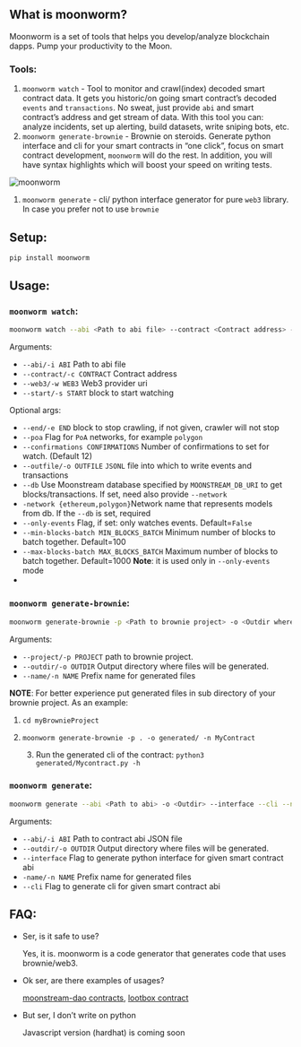 ## What is moonworm?

Moonworm is a set of tools that helps you develop/analyze blockchain dapps. Pump your productivity to the Moon.

### Tools:

1. `moonworm watch` -  Tool to monitor and crawl(index) decoded smart contract data. It gets you historic/on going smart contract’s decoded `events` and `transactions`. No sweat, just provide `abi` and smart contract’s address and get stream of data. With this tool you can: analyze  incidents, set up alerting, build datasets, write sniping bots, etc.
2. `moonworm generate-brownie` - Brownie on steroids. Generate python interface and cli for your smart contracts in “one click”, focus on smart contract development, `moonworm` will do the rest. In addition, you will have syntax highlights which will boost your speed on writing tests.

![moonworm](https://user-images.githubusercontent.com/19771534/164013435-74a9e816-74ef-4e05-a7e5-1f7f620896e7.jpg)


1. `moonworm generate` - cli/ python interface generator for pure `web3` library. In case you prefer not to use `brownie`

## Setup:

```bash
pip install moonworm 
```


## Usage:

### `moonworm watch`:

```bash
moonworm watch --abi <Path to abi file> --contract <Contract address> --web3 <Web3 provider url> --start <Start block> --end <End block>    
```

Arguments:

- `--abi/-i ABI`    Path to abi file
- `--contract/-c CONTRACT` Contract address
- `--web3/-w WEB3`    Web3 provider uri
- `--start/-s START`  block to start watching

Optional args:
- `--end/-e END`      block to stop crawling, if not given, crawler will not stop
- `--poa` Flag for `PoA` networks, for example `polygon`
- `--confirmations CONFIRMATIONS`  Number of confirmations to set for watch. (Default 12)
- `--outfile/-o OUTFILE`  `JSONL` file into which to write events and transactions
- `--db`  Use Moonstream database specified by `MOONSTREAM_DB_URI` to get blocks/transactions. If set, need also provide `--network`
- `-network {ethereum,polygon}`Network name that represents models from db. If the `--db` is set, required
- `--only-events` Flag, if set: only watches events. Default=`False`
- `--min-blocks-batch MIN_BLOCKS_BATCH` Minimum number of blocks to batch together. Default=100
- `--max-blocks-batch MAX_BLOCKS_BATCH` Maximum number of blocks to batch together. Default=1000 **Note**: it is used only in `--only-events` mode
- 

### `moonworm generate-brownie`:

```bash
moonworm generate-brownie -p <Path to brownie project> -o <Outdir where file will be generated> -n <Contract name>
```

Arguments:

- `--project/-p PROJECT`  path to brownie project.
- `--outdir/-o OUTDIR` Output directory where files will be generated.
- `--name/-n NAME` Prefix name for generated files

**NOTE**: For better experience put generated files in sub directory of your brownie project. As an example:

1. `cd myBrownieProject`
2. `moonworm generate-brownie -p . -o generated/ -n MyContract` 

      3. Run the generated cli of the contract: `python3 generated/Mycontract.py -h` 

### `moonworm generate`:

```bash
moonworm generate --abi <Path to abi> -o <Outdir> --interface --cli --name <Prefix name for the generated files>
```

Arguments:

- `--abi/-i ABI` Path to contract abi JSON file
- `--outdir/-o OUTDIR` Output directory where files will be generated.
- `--interface` Flag to generate python interface for given smart contract abi
- `-name/-n NAME` Prefix name for generated files
- `--cli` Flag to generate cli for given smart contract abi

 

## FAQ:

- Ser, is it safe to use?

     Yes, it is. moonworm is a code generator that generates code that uses brownie/web3.

- Ok ser, are there examples of usages?

     [moonstream-dao contracts](https://github.com/bugout-dev/dao/tree/main/dao), [lootbox contract](https://github.com/bugout-dev/lootbox/tree/main/lootbox)

- But ser, I don’t write on python

     Javascript version (hardhat) is coming soon
